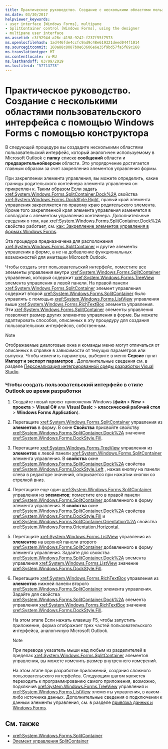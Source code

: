 ```yaml
---
title: Практическое руководство. Создание с несколькими областями пользовательского интерфейса с помощью Windows Forms с помощью конструктора
ms.date: 03/30/2017
helpviewer_keywords:
- user interface [Windows Forms], multipane
- SplitContainer control [Windows Forms], using the designer
- multipane user interface
ms.assetid: c3f9294d-a26c-4198-9242-f237f55f7573
ms.openlocfilehash: 1ad446fde4ccfc9ad9c48e619321deed044f1014
ms.sourcegitcommit: 160a88c8087b0e63606e6e35f9bd57fa5f69c168
ms.translationtype: MT
ms.contentlocale: ru-RU
ms.lasthandoff: 03/09/2019
ms.locfileid: "57713778"
---
```

# <a name="how-to-create-a-multipane-user-interface-with-windows-forms-using-the-designer"></a>Практическое руководство. Создание с несколькими областями пользовательского интерфейса с помощью Windows Forms с помощью конструктора
В следующей процедуре вы создадите несколькими областями пользовательский интерфейс, который аналогичен используемому в Microsoft Outlook с **папку** списке **сообщений** области и **предварительнойверсии** области. Это упорядочение достигается главным образом за счет закрепления элементов управления формы.  
  
 При закреплении элемента управления, вы можете определить, какие границы родительского контейнера элемента управления он прикреплен к. Таким образом Если задать <xref:System.Windows.Forms.SplitContainer.Dock%2A> свойства <xref:System.Windows.Forms.DockStyle.Right>, правый край элемента управления закрепляется по правому краю родительского элемента. Кроме того закрепленной края элемента управления изменяется в совпадали с элементом управления контейнера. Дополнительные сведения о том, как <xref:System.Windows.Forms.SplitContainer.Dock%2A> свойство работает, см. [как: Закрепление элементов управления в формах Windows Forms](how-to-dock-controls-on-windows-forms.md).  
  
 Эта процедура предназначена для расположения <xref:System.Windows.Forms.SplitContainer> и другие элементы управления в форме, а не на добавление функциональных возможностей для имитации Microsoft Outlook.  
  
 Чтобы создать этот пользовательский интерфейс, поместите все элементы управления внутри <xref:System.Windows.Forms.SplitContainer> управления, который содержит <xref:System.Windows.Forms.TreeView> элемента управления в левой панели. На правой панели <xref:System.Windows.Forms.SplitContainer> элемент управления содержит второй <xref:System.Windows.Forms.SplitContainer> было управлять с помощью <xref:System.Windows.Forms.ListView> управления выше <xref:System.Windows.Forms.RichTextBox> элемента управления. Эти <xref:System.Windows.Forms.SplitContainer> элементы управления позволяют размер других элементов управления в форме. Вы можете адаптировать способов, описанных в эту процедуру для создания пользовательских интерфейсов, собственным.  
  
> [!NOTE]
>  Отображаемые диалоговые окна и команды меню могут отличаться от описанных в справке в зависимости от текущих параметров или выпуска. Чтобы изменить параметры, выберите в меню **Сервис** пункт **Импорт и экспорт параметров** . Дополнительные сведения см. в разделе [Персонализация интегрированной среды разработки Visual Studio](/visualstudio/ide/personalizing-the-visual-studio-ide).  
  
### <a name="to-create-an-outlook-style-user-interface-at-design-time"></a>Чтобы создать пользовательский интерфейс в стиле Outlook во время разработки  
  
1.  Создайте новый проект приложения Windows (**файл** > **New** > **проекта** > **Visual C#** или **Visual Basic** > **классический рабочий стол** > **Windows Forms Application**).  
  
2.  Перетащите <xref:System.Windows.Forms.SplitContainer> управления из **элементов** в форму. В окне **Свойства** присвойте свойству <xref:System.Windows.Forms.SplitContainer.Dock%2A> значение <xref:System.Windows.Forms.DockStyle.Fill>.  
  
3.  Перетащите <xref:System.Windows.Forms.TreeView> управления из **элементов** к левой панели <xref:System.Windows.Forms.SplitContainer> элемента управления. В **свойства** окне <xref:System.Windows.Forms.SplitContainer.Dock%2A> свойства <xref:System.Windows.Forms.DockStyle.Left> , нажав кнопку на панели слева в редакторе значений, открывается при нажатии кнопки со стрелкой вниз.  
  
4.  Перетащите еще один <xref:System.Windows.Forms.SplitContainer> управления из **элементов**; поместите его в правой панели <xref:System.Windows.Forms.SplitContainer> добавленного в форму элемента управления. В **свойства** окне <xref:System.Windows.Forms.SplitContainer.Dock%2A> свойства <xref:System.Windows.Forms.DockStyle.Fill> и <xref:System.Windows.Forms.SplitContainer.Orientation%2A> свойства <xref:System.Windows.Forms.Orientation.Horizontal>.  
  
5.  Перетащите <xref:System.Windows.Forms.ListView> управления из **элементов** на верхней панели второго <xref:System.Windows.Forms.SplitContainer> добавленного в форму элемента управления. Задайте для свойства <xref:System.Windows.Forms.SplitContainer.Dock%2A> элемента управления <xref:System.Windows.Forms.ListView> значение <xref:System.Windows.Forms.DockStyle.Fill>.  
  
6.  Перетащите <xref:System.Windows.Forms.RichTextBox> управления из **элементов** нижней панели второго <xref:System.Windows.Forms.SplitContainer> элемента управления. Задайте для свойства <xref:System.Windows.Forms.SplitContainer.Dock%2A> элемента управления <xref:System.Windows.Forms.RichTextBox> значение <xref:System.Windows.Forms.DockStyle.Fill>.  
  
     На этом этапе Если нажать клавишу F5, чтобы запустить приложение, форма отображает трех частей пользовательского интерфейса, аналогичную Microsoft Outlook.  
  
    > [!NOTE]
    >  При переводе указатель мыши над любым из разделителей в пределах <xref:System.Windows.Forms.SplitContainer> элементов управления, вы можете изменить размер внутреннего измерений.  
  
     На этом этапе при разработке приложений, создания сложного пользовательского интерфейса. Следующим шагом является переходить к программированию самого приложения, возможно, подключив <xref:System.Windows.Forms.TreeView> управления и <xref:System.Windows.Forms.ListView> элементы управления, в каком-либо источника данных. Дополнительные сведения о подключении к данным элементы управления, см. в разделе [привязка данных и Windows Forms](../data-binding-and-windows-forms.md).  
  
## <a name="see-also"></a>См. также
- <xref:System.Windows.Forms.SplitContainer>
- [Элемент управления SplitContainer](splitcontainer-control-windows-forms.md)
